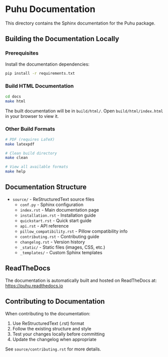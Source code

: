 # Puhu Documentation

This directory contains the Sphinx documentation for the Puhu package.

## Building the Documentation Locally

### Prerequisites

Install the documentation dependencies:

```bash
pip install -r requirements.txt
```

### Build HTML Documentation

```bash
cd docs
make html
```

The built documentation will be in `build/html/`. Open `build/html/index.html` in your browser to view it.

### Other Build Formats

```bash
# PDF (requires LaTeX)
make latexpdf

# Clean build directory
make clean

# View all available formats
make help
```

## Documentation Structure

- `source/` - ReStructuredText source files
  - `conf.py` - Sphinx configuration
  - `index.rst` - Main documentation page
  - `installation.rst` - Installation guide
  - `quickstart.rst` - Quick start guide
  - `api.rst` - API reference
  - `pillow_compatibility.rst` - Pillow compatibility info
  - `contributing.rst` - Contributing guide
  - `changelog.rst` - Version history
  - `_static/` - Static files (images, CSS, etc.)
  - `_templates/` - Custom Sphinx templates

## ReadTheDocs

The documentation is automatically built and hosted on ReadTheDocs at:
https://puhu.readthedocs.io

## Contributing to Documentation

When contributing to the documentation:

1. Use ReStructuredText (.rst) format
2. Follow the existing structure and style
3. Test your changes locally before committing
4. Update the changelog when appropriate

See `source/contributing.rst` for more details.
